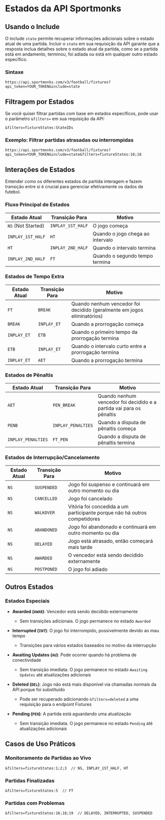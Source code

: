 # Estados da API Sportmonks

## Usando o Include

O include `state` permite recuperar informações adicionais sobre o estado atual de uma partida. Incluir o `state` em sua requisição da API garante que a resposta inclua detalhes sobre o estado atual da partida, como se a partida está em andamento, terminou, foi adiada ou está em qualquer outro estado específico.

### Sintaxe
```
https://api.sportmonks.com/v3/football/fixtures?api_token=YOUR_TOKEN&include=state
```

## Filtragem por Estados

Se você quiser filtrar partidas com base em estados específicos, pode usar o parâmetro `&filters=` em sua requisição da API:

```
&filters=fixtureStates:StateIDs
```

### Exemplo: Filtrar partidas atrasadas ou interrompidas
```
https://api.sportmonks.com/v3/football/fixtures?api_token=YOUR_TOKEN&include=state&filters=fixtureStates:16;18
```

## Interações de Estados

Entender como os diferentes estados de partida interagem e fazem transição entre si é crucial para gerenciar efetivamente os dados de futebol.

### Fluxo Principal de Estados

| Estado Atual | Transição Para | Motivo |
|--------------|----------------|--------|
| `NS` (Not Started) | `INPLAY_1ST_HALF` | O jogo começa |
| `INPLAY_1ST_HALF` | `HT` | Quando o jogo chega ao intervalo |
| `HT` | `INPLAY_2ND_HALF` | Quando o intervalo termina |
| `INPLAY_2ND_HALF` | `FT` | Quando o segundo tempo termina |

### Estados de Tempo Extra

| Estado Atual | Transição Para | Motivo |
|--------------|----------------|--------|
| `FT` | `BREAK` | Quando nenhum vencedor foi decidido (geralmente em jogos eliminatórios) |
| `BREAK` | `INPLAY_ET` | Quando a prorrogação começa |
| `INPLAY_ET` | `ETB` | Quando o primeiro tempo da prorrogação termina |
| `ETB` | `INPLAY_ET` | Quando o intervalo curto entre a prorrogação termina |
| `INPLAY_ET` | `AET` | Quando a prorrogação termina |

### Estados de Pênaltis

| Estado Atual | Transição Para | Motivo |
|--------------|----------------|--------|
| `AET` | `PEN_BREAK` | Quando nenhum vencedor foi decidido e a partida vai para os pênaltis |
| `PENB` | `INPLAY_PENALTIES` | Quando a disputa de pênaltis começa |
| `INPLAY_PENALTIES` | `FT_PEN` | Quando a disputa de pênaltis termina |

### Estados de Interrupção/Cancelamento

| Estado Atual | Transição Para | Motivo |
|--------------|----------------|--------|
| `NS` | `SUSPENDED` | Jogo foi suspenso e continuará em outro momento ou dia |
| `NS` | `CANCELLED` | Jogo foi cancelado |
| `NS` | `WALKOVER` | Vitória foi concedida a um participante porque não há outros competidores |
| `NS` | `ABANDONED` | Jogo foi abandonado e continuará em outro momento ou dia |
| `NS` | `DELAYED` | Jogo está atrasado, então começará mais tarde |
| `NS` | `AWARDED` | O vencedor está sendo decidido externamente |
| `NS` | `POSTPONED` | O jogo foi adiado |

## Outros Estados

### Estados Especiais

- **Awarded (`AWAR`)**: Vencedor está sendo decidido externamente
  - Sem transições adicionais. O jogo permanece no estado `Awarded`

- **Interrupted (`INT`)**: O jogo foi interrompido, possivelmente devido ao mau tempo
  - Transições para vários estados baseados no motivo da interrupção

- **Awaiting Updates (`AU`)**: Pode ocorrer quando há problema de conectividade
  - Sem transição imediata. O jogo permanece no estado `Awaiting Updates` até atualizações adicionais

- **Deleted (`DEL`)**: Jogo não está mais disponível via chamadas normais da API porque foi substituído
  - Pode ser recuperado adicionando `&filters=deleted` a uma requisição para o endpoint Fixtures

- **Pending (`PEN`)**: A partida está aguardando uma atualização
  - Sem transição imediata. O jogo permanece no estado `Pending` até atualizações adicionais

## Casos de Uso Práticos

### Monitoramento de Partidas ao Vivo
```
&filters=fixtureStates:1;2;3  // NS, INPLAY_1ST_HALF, HT
```

### Partidas Finalizadas
```
&filters=fixtureStates:5  // FT
```

### Partidas com Problemas
```
&filters=fixtureStates:16;18;19  // DELAYED, INTERRUPTED, SUSPENDED
```
